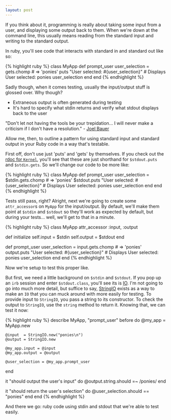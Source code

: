 ```yaml
---
layout: post
---
```


If you think about it, programming is really about taking some input from a user, and displaying some output back to them. When we're down at the command line, this usually means reading from the standard input and writing to the standard output.

In ruby, you'll see code that interacts with standard in and standard out like so:

{% highlight ruby %}
class MyApp
  def prompt_user 
    user_selection = gets.chomp             # => 'ponies'
    puts "User selected: #{user_selection}" # Displays User selected: ponies
    user_selection
  end
end
{% endhighlight %}
    

Sadly though, when it comes testing, usually the input/output stuff is glossed over. Why though?

 * Extraneous output is often generated during testing
 * It's hard to specify what stdin returns and verify what stdout displays back to the user

"Don't let not having the tools be your trepidation... I will never make a criticism if I don't have a resolution." - [Joel Bauer](http://www.youtube.com/watch?v=4YBxeDN4tbk)

Allow me, then, to outline a pattern for using standard input and standard output in your Ruby code in a way that's testable.

First off, don't use just 'puts' and 'gets' by themselves. If you check out the [rdoc for `Kernel`](http://ruby-doc.org/core/classes/Kernel.html#M005954), you'll see that these are just shorthand for `$stdout.puts` and `$stdin.gets`. So we'll change our code to be more like:

{% highlight ruby %}
class MyApp
  def prompt_user 
    user_selection = $stdin.gets.chomp              # => 'ponies'
    $stdout.puts "User selected: #{user_selection}" # Displays User selected: ponies
    user_selection
  end
end
{% endhighlight %}

Tests still pass, right? Alright, next we're going to create some `attr_accessor`s on `MyApp` for the input/output. By default, we'll make them point at `$stdin` and `$stdout` so they'll work as expected by default, but during your tests... well, we'll get to that in a minute.

{% highlight ruby %}
class MyApp
  attr_accessor :input, :output

  def initialize
    self.input  = $stdin
    self.output = $stdout
  end

  def prompt_user 
    user_selection = input.gets.chomp              # => 'ponies'
    output.puts "User selected: #{user_selection}" # Displays User selected: ponies
    user_selection
  end
end
{% endhighlight %}

Now we're setup to test this proper like.

But first, we need a little background on `$stdin` and `$stdout`. If you pop up an `irb` session and enter `$stdout.class`, you'll see its is [IO](http://ruby-doc.org/core/classes/IO.html). I'm not going to go into much more detail, but suffice to say, [StringIO](http://ruby-doc.org/core/classes/StringIO.html) exists as a way to make an `IO` that you can muck around with more easily for testing. To provide input to `StringIO`, you pass a string to its constructor. To check the output to `StringIO`, use the `string` method to return it. Knowing that, we can test it now:

{% highlight ruby %}
describe MyApp, "prompt_user"
  before do
    @my_app = MyApp.new

    @input  = StringIO.new("ponies\n")
    @output = StringIO.new

    @my_app.input = @input
    @my_app.output = @output

    @user_selection = @my_app.prompt_user
  end

  it "should output the user's input" do
    @output.string.should =~ /ponies/
  end

  it "should return the user's selection" do
    @user_selection.should == "ponies"
  end
end
{% endhighlight %}

And there we go: ruby code using stdin and stdout that we're able to test easily.
